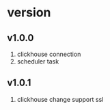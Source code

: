 # version
## v1.0.0
1. clickhouse connection
2. scheduler task
## v1.0.1
1. clickhouse change support ssl 